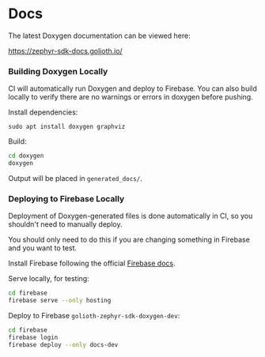 # Docs

The latest Doxygen documentation can be viewed here:

https://zephyr-sdk-docs.golioth.io/


### Building Doxygen Locally

CI will automatically run Doxygen and deploy to Firebase.
You can also build locally to verify there are no warnings or errors in doxygen before pushing.

Install dependencies:

```
sudo apt install doxygen graphviz
```

Build:

```sh
cd doxygen
doxygen
```

Output will be placed in `generated_docs/`.

### Deploying to Firebase Locally

Deployment of Doxygen-generated files is done automatically in CI, so you shouldn't need
to manually deploy.

You should only need to do this if you are changing something in Firebase and you want to test.

Install Firebase following the official [Firebase docs](https://firebase.google.com/docs/cli).

Serve locally, for testing:

```sh
cd firebase
firebase serve --only hosting
```

Deploy to Firebase `golioth-zephyr-sdk-doxygen-dev`:

```sh
cd firebase
firebase login
firebase deploy --only docs-dev
```
